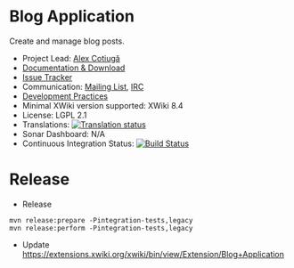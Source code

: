 # Blog Application

Create and manage blog posts.

* Project Lead: [Alex Cotiugă](http://www.xwiki.org/xwiki/bin/view/XWiki/acotiuga)
* [Documentation & Download](http://extensions.xwiki.org/xwiki/bin/view/Extension/Blog+Application)
* [Issue Tracker](https://jira.xwiki.org/browse/BLOG)
* Communication: [Mailing List](http://dev.xwiki.org/xwiki/bin/view/Community/MailingLists), [IRC](http://dev.xwiki.org/xwiki/bin/view/Community/IRC)
* [Development Practices](http://dev.xwiki.org)
* Minimal XWiki version supported: XWiki 8.4
* License: LGPL 2.1
* Translations: [![Translation status](https://l10n.xwiki.org/widgets/xwiki-contrib/-/blog-translations/svg-badge.svg)](https://l10n.xwiki.org/projects/xwiki-contrib/blog-translations/)
* Sonar Dashboard: N/A
* Continuous Integration Status: [![Build Status](http://ci.xwiki.org/job/XWiki%20Contrib/job/application-blog/job/master/badge/icon)](http://ci.xwiki.org/job/XWiki%20Contrib/job/application-blog/job/master/)

# Release

* Release

```
mvn release:prepare -Pintegration-tests,legacy
mvn release:perform -Pintegration-tests,legacy
```

* Update https://extensions.xwiki.org/xwiki/bin/view/Extension/Blog+Application
